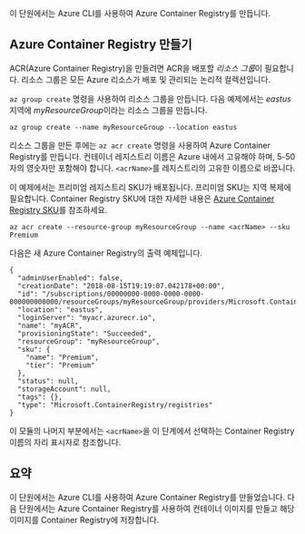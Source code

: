 이 단원에서는 Azure CLI를 사용하여 Azure Container Registry를 만듭니다.

## <a name="create-an-azure-container-registry"></a>Azure Container Registry 만들기

ACR(Azure Container Registry)을 만들려면 ACR을 배포할 *리소스 그룹*이 필요합니다. 리소스 그룹은 모든 Azure 리소스가 배포 및 관리되는 논리적 컬렉션입니다.

`az group create` 명령을 사용하여 리소스 그룹을 만듭니다. 다음 예제에서는 *eastus* 지역에 *myResourceGroup*이라는 리소스 그룹을 만듭니다.

```azurecli
az group create --name myResourceGroup --location eastus
```

리소스 그룹을 만든 후에는 `az acr create` 명령을 사용하여 Azure Container Registry를 만듭니다. 컨테이너 레지스트리 이름은 Azure 내에서 고유해야 하며, 5-50자의 영숫자만 포함해야 합니다. `<acrName>`를 레지스트리의 고유한 이름으로 바꿉니다.

이 예제에서는 프리미엄 레지스트리 SKU가 배포됩니다. 프리미엄 SKU는 지역 복제에 필요합니다. Container Registry SKU에 대한 자세한 내용은 [Azure Container Registry SKU](https://docs.microsoft.com/en-us/azure/container-registry/container-registry-skus)를 참조하세요.

```azurecli
az acr create --resource-group myResourceGroup --name <acrName> --sku Premium
```

다음은 새 Azure Container Registry의 출력 예제입니다.

```console
{
  "adminUserEnabled": false,
  "creationDate": "2018-08-15T19:19:07.042178+00:00",
  "id": "/subscriptions/00000000-0000-0000-0000-000000000000/resourceGroups/myResourceGroup/providers/Microsoft.ContainerRegistry/registries/myACR0007",
  "location": "eastus",
  "loginServer": "myacr.azurecr.io",
  "name": "myACR",
  "provisioningState": "Succeeded",
  "resourceGroup": "myResourceGroup",
  "sku": {
    "name": "Premium",
    "tier": "Premium"
  },
  "status": null,
  "storageAccount": null,
  "tags": {},
  "type": "Microsoft.ContainerRegistry/registries"
}
```

이 모듈의 나머지 부분에서는 `<acrName>`을 이 단계에서 선택하는 Container Registry 이름의 자리 표시자로 참조합니다.

## <a name="summary"></a>요약

이 단원에서는 Azure CLI를 사용하여 Azure Container Registry를 만들었습니다. 다음 단원에서는 Azure Container Registry를 사용하여 컨테이너 이미지를 만들고 해당 이미지를 Container Registry에 저장합니다.
